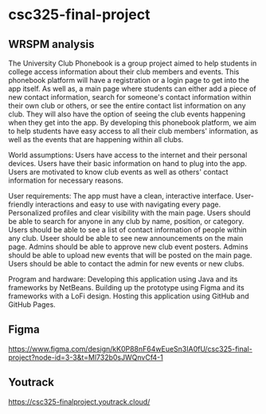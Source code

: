 # csc325-final-project

## WRSPM analysis
  The University Club Phonebook is a group project aimed to help students in college access information about their club members and events. This phonebook platform will have a registration or a login page to get into the app itself. As well as, a main page where students can either add a piece of new contact information, search for someone's contact information within their own club or others, or see the entire contact list information on any club. They will also have the option of seeing the club events happening when they get into the app. By developing this phonebook platform, we aim to help students have easy access to all their club members' information, as well as the events that are happening within all clubs. 

World assumptions: 
Users have access to the internet and their personal devices.
Users have their basic information on hand to plug into the app.
Users are motivated to know club events as well as others' contact information for necessary reasons. 

User requirements: 
The app must have a clean, interactive interface.
User-friendly interactions and easy to use with navigating every page. 
Personalized profiles and clear visibility with the main page.
Users should be able to search for anyone in any club by name, position, or category.
Users should be able to see a list of contact information of people within any club.
Useer should be able to see new announcements on the main page.
Admins should be able to approve new club event posters.
Admins should be able to upload new events that will be posted on the main page.
Users should be able to contact the admin for new events or new clubs. 

Program and hardware: 
	Developing this application using Java and its frameworks by NetBeans. Building up the prototype using Figma and its frameworks with a LoFi design. Hosting this application using GitHub and GitHub Pages.

## Figma
https://www.figma.com/design/kK0P88nF64wEueSn3IA0fU/csc325-final-project?node-id=3-3&t=Ml732b0sJWQnvCf4-1

## Youtrack
https://csc325-finalproject.youtrack.cloud/
